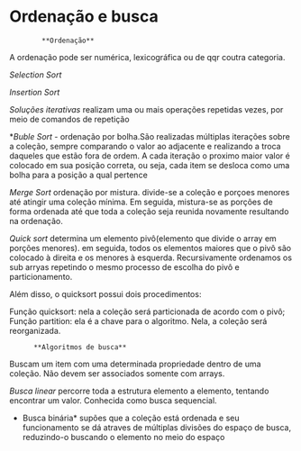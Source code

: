 # Ordenação e busca

            **Ordenação**

A ordenação pode ser numérica, lexicográfica ou de qqr coutra categoria. 

*Selection Sort*

*Insertion Sort*

*Soluções iterativas* realizam uma ou mais operações repetidas vezes, por meio de comandos de repetição

**Buble Sort* - ordenação por bolha.São realizadas múltiplas iterações sobre a coleção, sempre comparando o valor ao adjacente e realizando a troca daqueles que estão fora de ordem. A cada iteração o proximo maior valor é colocado em sua posição correta, ou seja, cada item se desloca como uma bolha para a posição a qual pertence

*Merge Sort* ordenação por mistura. divide-se a coleção e porçoes menores até atingir uma coleção mínima. Em seguida, mistura-se as porções de forma ordenada até que toda a coleção seja reunida novamente resultando na ordenação.

 *Quick sort* determina um elemento pivô(elemento que divide o array em porções menores). em seguida, todos os elementos maiores que o pivô são colocado à direita e os menores à esquerda. Recursivamente ordenamos os sub arryas repetindo o mesmo processo de escolha do pivô e particionamento.

 Além disso, o quicksort possui dois procedimentos:

Função quicksort: nela a coleção será particionada de acordo com o pivô;
Função partition: ela é a chave para o algoritmo. Nela, a coleção será reorganizada.

          **Algoritmos de busca**


Buscam um item com uma determinada propriedade dentro de uma coleção.
Não devem ser associados somente com arrays.

*Busca linear* percorre toda a estrutura elemento a elemento, tentando encontrar um valor. Conhecida como busca sequencial.

* Busca binária* supões que a coleção está ordenada e seu funcionamento se dá atraves de múltiplas divisões do espaço de busca, reduzindo-o buscando o elemento no meio do espaço

